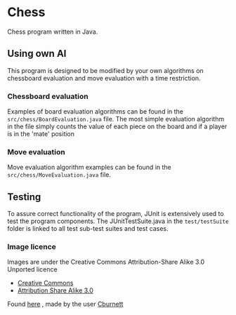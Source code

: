 # Chess

Chess program written in Java.

## Using own AI

This program is designed to be modified by your own algorithms on chessboard evaluation and move evaluation with a time restriction.

### Chessboard evaluation

Examples of board evaluation algorithms can be found in the ```src/chess/BoardEvaluation.java``` file. The most simple evaluation algorithm in the file simply counts the value of each piece on the board and if a player is in the 'mate' position

### Move evaluation

Move evaluation algorithm examples can be found in the ```src/chess/MoveEvaluation.java``` file.

## Testing

To assure correct functionality of the program, JUnit is extensively used to test the program components.
The JUnitTestSuite.java in the ```test/testSuite``` folder is linked to all test sub-test suites and test cases.


### Image licence

Images are under the Creative Commons Attribution-Share Alike 3.0 Unported licence
+ [Creative Commons](https://en.wikipedia.org/wiki/en:Creative_Commons)
+ [Attribution Share Alike 3.0](https://creativecommons.org/licenses/by-sa/3.0/deed.en)

Found [here](https://commons.wikimedia.org/wiki/Category:PNG_chess_pieces/Standard_transparent) , made by the user [Cburnett](https://en.wikipedia.org/wiki/User:Cburnett)